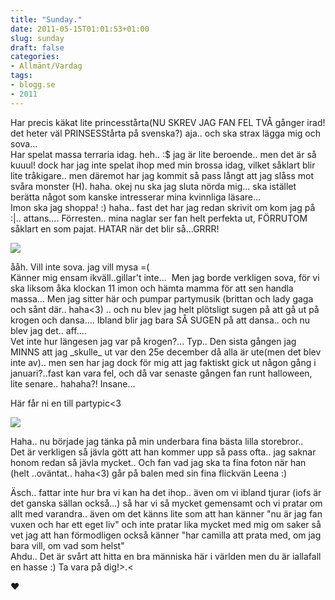 ```yaml
---
title: "Sunday."
date: 2011-05-15T01:01:53+01:00
slug: sunday
draft: false
categories:
- Allmänt/Vardag
tags:
- blogg.se
- 2011
---
```

Har precis käkat lite princesstårta(NU SKREV JAG FAN FEL TVÅ gånger irad! det heter väl PRINSESStårta på svenska?) aja.. och ska strax lägga mig och sova...  
Har spelat massa terraria idag. heh.. :$ jag är lite beroende.. men det är så kuuul! dock har jag inte spelat ihop med min brossa idag, vilket såklart blir lite tråkigare.. men däremot har jag kommit så pass långt att jag slåss mot svåra monster (H). haha. okej nu ska jag sluta nörda mig... ska istället berätta något som kanske intresserar mina kvinnliga läsare...  
Imon ska jag shoppa! :) haha.. fast det har jag redan skrivit om kom jag på :|.. attans.... Förresten.. mina naglar ser fan helt perfekta ut, FÖRRUTOM såklart en som pajat. HATAR när det blir så...GRRR!  
  
![](/assets/images/blogg.se/dsc00536_147919719.jpg)  
  
ååh. Vill inte sova. jag vill mysa =(  
Känner mig ensam ikväll..gillar't inte...  Men jag borde verkligen sova, för vi ska liksom åka klockan 11 imon och hämta mamma för att sen handla massa... Men jag sitter här och pumpar partymusik (brittan och lady gaga och sånt där.. haha<3) .. och nu blev jag helt plötsligt sugen på att gå ut på krogen och dansa.... Ibland blir jag bara SÅ SUGEN på att dansa.. och nu blev jag det.. aff....  
Vet inte hur längesen jag var på krogen?... Typ.. Den sista gången jag MINNS att jag \_skulle\_ ut var den 25e december då alla är ute(men det blev inte av).. men sen har jag dock för mig att jag faktiskt gick ut någon gång i januari?..fast kan vara fel, och då var senaste gången fan runt halloween, lite senare.. hahaha?! Insane...  
  
Här får ni en till partypic<3  
  
  
![](/assets/images/blogg.se/dsc00620_147919778.jpg)  
  
  
Haha.. nu började jag tänka på min underbara fina bästa lilla storebror..  
Det är verkligen så jävla gött att han kommer upp så pass ofta.. jag saknar honom redan så jävla mycket.. Och fan vad jag ska ta fina foton när han (helt ..oväntat.. haha<3) går på balen med sin fina flickvän Leena :)  
  
  
Äsch.. fattar inte hur bra vi kan ha det ihop.. även om vi ibland tjurar (iofs är det ganska sällan också...) så har vi så mycket gemensamt och vi pratar om allt med varandra.. även om det känns lite som att han känner "nu är jag fan vuxen och har ett eget liv" och inte pratar lika mycket med mig om saker så vet jag att han förmodligen också känner "har camilla att prata med, om jag bara vill, om vad som helst"  
Ahdu.. Det är svårt att hitta en bra människa här i världen men du är iallafall en hasse :) Ta vara på dig!>.<  
  
  
  
♥